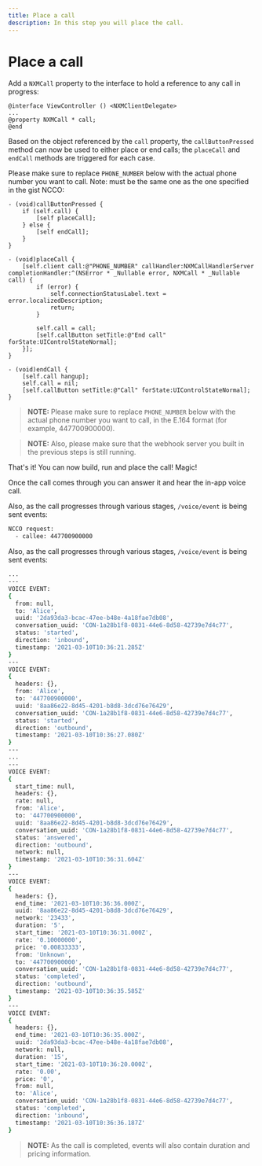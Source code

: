 ```yaml
---
title: Place a call
description: In this step you will place the call.
---
```


# Place a call

Add a `NXMCall` property to the interface to hold a reference to any call in progress:

```objective_c
@interface ViewController () <NXMClientDelegate>
...
@property NXMCall * call;
@end
```

Based on the object referenced by the `call` property, the `callButtonPressed` method can now be used to either place or end calls; the `placeCall` and `endCall` methods are triggered for each case. 

Please make sure to replace `PHONE_NUMBER` below with the actual phone number you want to call. Note: must be the same one as the one specified in the gist NCCO:

```objective_c
- (void)callButtonPressed {
    if (self.call) {
        [self placeCall];
    } else {
        [self endCall];
    }
}

- (void)placeCall {
    [self.client call:@"PHONE_NUMBER" callHandler:NXMCallHandlerServer completionHandler:^(NSError * _Nullable error, NXMCall * _Nullable call) {
        if (error) {
            self.connectionStatusLabel.text = error.localizedDescription;
            return;
        }
        
        self.call = call;
        [self.callButton setTitle:@"End call" forState:UIControlStateNormal];
    }];
}

- (void)endCall {
    [self.call hangup];
    self.call = nil;
    [self.callButton setTitle:@"Call" forState:UIControlStateNormal];
}
```

> **NOTE:** Please make sure to replace `PHONE_NUMBER` below with the actual phone number you want to call, in the E.164 format (for example, 447700900000).

> **NOTE:** Also, please make sure that the webhook server you built in the previous steps is still running. 


That's it! You can now build, run and place the call! Magic!

Once the call comes through you can answer it and hear the in-app voice call.

Also, as the call progresses through various stages, `/voice/event` is being sent events:

``` bash
NCCO request:
  - callee: 447700900000
```

Also, as the call progresses through various stages, `/voice/event` is being sent events:

``` bash
...
---
VOICE EVENT:
{
  from: null,
  to: 'Alice',
  uuid: '2da93da3-bcac-47ee-b48e-4a18fae7db08',
  conversation_uuid: 'CON-1a28b1f8-0831-44e6-8d58-42739e7d4c77',
  status: 'started',
  direction: 'inbound',
  timestamp: '2021-03-10T10:36:21.285Z'
}
---
VOICE EVENT:
{
  headers: {},
  from: 'Alice',
  to: '447700900000',
  uuid: '8aa86e22-8d45-4201-b8d8-3dcd76e76429',
  conversation_uuid: 'CON-1a28b1f8-0831-44e6-8d58-42739e7d4c77',
  status: 'started',
  direction: 'outbound',
  timestamp: '2021-03-10T10:36:27.080Z'
}
---
...
---
VOICE EVENT:
{
  start_time: null,
  headers: {},
  rate: null,
  from: 'Alice',
  to: '447700900000',
  uuid: '8aa86e22-8d45-4201-b8d8-3dcd76e76429',
  conversation_uuid: 'CON-1a28b1f8-0831-44e6-8d58-42739e7d4c77',
  status: 'answered',
  direction: 'outbound',
  network: null,
  timestamp: '2021-03-10T10:36:31.604Z'
}
---
VOICE EVENT:
{
  headers: {},
  end_time: '2021-03-10T10:36:36.000Z',
  uuid: '8aa86e22-8d45-4201-b8d8-3dcd76e76429',
  network: '23433',
  duration: '5',
  start_time: '2021-03-10T10:36:31.000Z',
  rate: '0.10000000',
  price: '0.00833333',
  from: 'Unknown',
  to: '447700900000',
  conversation_uuid: 'CON-1a28b1f8-0831-44e6-8d58-42739e7d4c77',
  status: 'completed',
  direction: 'outbound',
  timestamp: '2021-03-10T10:36:35.585Z'
}
---
VOICE EVENT:
{
  headers: {},
  end_time: '2021-03-10T10:36:35.000Z',
  uuid: '2da93da3-bcac-47ee-b48e-4a18fae7db08',
  network: null,
  duration: '15',
  start_time: '2021-03-10T10:36:20.000Z',
  rate: '0.00',
  price: '0',
  from: null,
  to: 'Alice',
  conversation_uuid: 'CON-1a28b1f8-0831-44e6-8d58-42739e7d4c77',
  status: 'completed',
  direction: 'inbound',
  timestamp: '2021-03-10T10:36:36.187Z'
}
```

> **NOTE:** As the call is completed, events will also contain duration and  pricing information.

